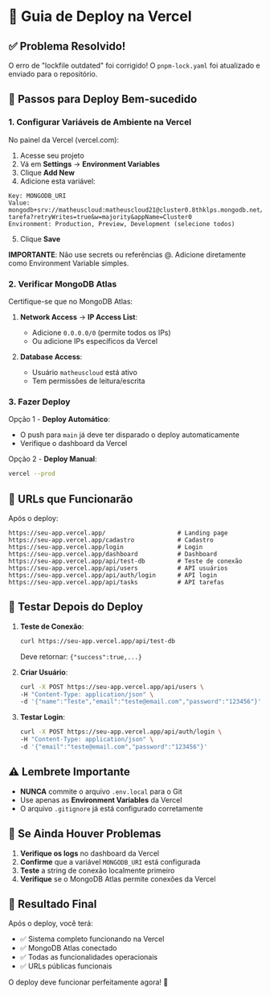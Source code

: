 # 🚀 Guia de Deploy na Vercel

## ✅ Problema Resolvido!

O erro de "lockfile outdated" foi corrigido! O `pnpm-lock.yaml` foi atualizado e enviado para o repositório.

## 🔧 Passos para Deploy Bem-sucedido

### 1. **Configurar Variáveis de Ambiente na Vercel**

No painel da Vercel (vercel.com):

1. Acesse seu projeto
2. Vá em **Settings** → **Environment Variables**
3. Clique **Add New**
4. Adicione esta variável:

```
Key: MONGODB_URI
Value: mongodb+srv://matheuscloud:matheuscloud21@cluster0.8thklps.mongodb.net/lista-tarefa?retryWrites=true&w=majority&appName=Cluster0
Environment: Production, Preview, Development (selecione todos)
```

5. Clique **Save**

**IMPORTANTE**: Não use secrets ou referências @. Adicione diretamente como Environment Variable simples.

### 2. **Verificar MongoDB Atlas**

Certifique-se que no MongoDB Atlas:

1. **Network Access** → **IP Access List**:
   - Adicione `0.0.0.0/0` (permite todos os IPs)
   - Ou adicione IPs específicos da Vercel

2. **Database Access**:
   - Usuário `matheuscloud` está ativo
   - Tem permissões de leitura/escrita

### 3. **Fazer Deploy**

Opção 1 - **Deploy Automático**:
- O push para `main` já deve ter disparado o deploy automaticamente
- Verifique o dashboard da Vercel

Opção 2 - **Deploy Manual**:
```bash
vercel --prod
```

## 🎯 URLs que Funcionarão

Após o deploy:

```
https://seu-app.vercel.app/                    # Landing page
https://seu-app.vercel.app/cadastro            # Cadastro
https://seu-app.vercel.app/login               # Login
https://seu-app.vercel.app/dashboard           # Dashboard
https://seu-app.vercel.app/api/test-db         # Teste de conexão
https://seu-app.vercel.app/api/users           # API usuários
https://seu-app.vercel.app/api/auth/login      # API login
https://seu-app.vercel.app/api/tasks           # API tarefas
```

## 🧪 Testar Depois do Deploy

1. **Teste de Conexão**:
   ```bash
   curl https://seu-app.vercel.app/api/test-db
   ```
   Deve retornar: `{"success":true,...}`

2. **Criar Usuário**:
   ```bash
   curl -X POST https://seu-app.vercel.app/api/users \
   -H "Content-Type: application/json" \
   -d '{"name":"Teste","email":"teste@email.com","password":"123456"}'
   ```

3. **Testar Login**:
   ```bash
   curl -X POST https://seu-app.vercel.app/api/auth/login \
   -H "Content-Type: application/json" \
   -d '{"email":"teste@email.com","password":"123456"}'
   ```

## ⚠️ Lembrete Importante

- **NUNCA** commite o arquivo `.env.local` para o Git
- Use apenas as **Environment Variables** da Vercel
- O arquivo `.gitignore` já está configurado corretamente

## 🐛 Se Ainda Houver Problemas

1. **Verifique os logs** no dashboard da Vercel
2. **Confirme** que a variável `MONGODB_URI` está configurada
3. **Teste** a string de conexão localmente primeiro
4. **Verifique** se o MongoDB Atlas permite conexões da Vercel

## 🎉 Resultado Final

Após o deploy, você terá:
- ✅ Sistema completo funcionando na Vercel
- ✅ MongoDB Atlas conectado
- ✅ Todas as funcionalidades operacionais
- ✅ URLs públicas funcionais

O deploy deve funcionar perfeitamente agora! 🚀